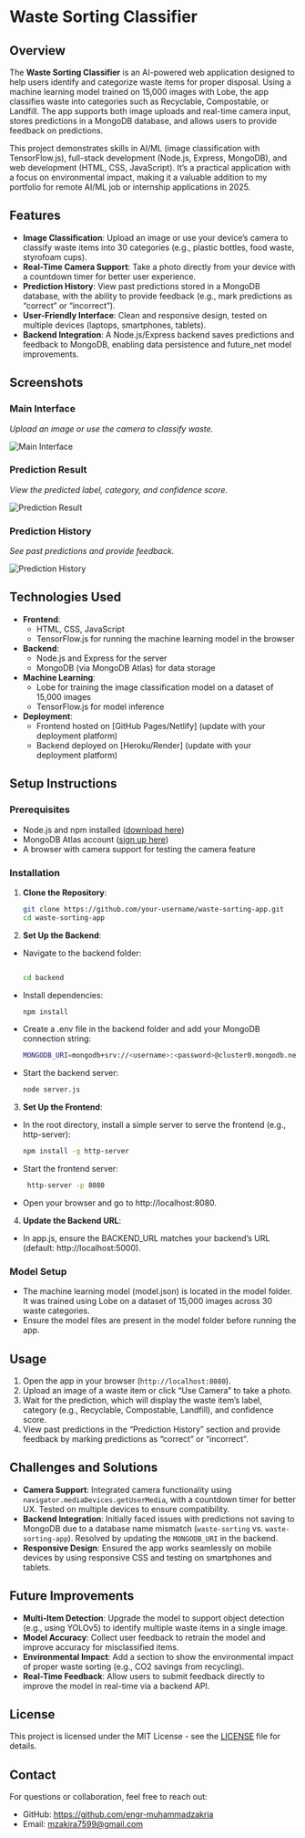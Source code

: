 # Waste Sorting Classifier

## Overview

The **Waste Sorting Classifier** is an AI-powered web application designed to help users identify and categorize waste items for proper disposal. Using a machine learning model trained on 15,000 images with Lobe, the app classifies waste into categories such as Recyclable, Compostable, or Landfill. The app supports both image uploads and real-time camera input, stores predictions in a MongoDB database, and allows users to provide feedback on predictions.

This project demonstrates skills in AI/ML (image classification with TensorFlow.js), full-stack development (Node.js, Express, MongoDB), and web development (HTML, CSS, JavaScript). It’s a practical application with a focus on environmental impact, making it a valuable addition to my portfolio for remote AI/ML job or internship applications in 2025.

## Features

- **Image Classification**: Upload an image or use your device’s camera to classify waste items into 30 categories (e.g., plastic bottles, food waste, styrofoam cups).
- **Real-Time Camera Support**: Take a photo directly from your device with a countdown timer for better user experience.
- **Prediction History**: View past predictions stored in a MongoDB database, with the ability to provide feedback (e.g., mark predictions as “correct” or “incorrect”).
- **User-Friendly Interface**: Clean and responsive design, tested on multiple devices (laptops, smartphones, tablets).
- **Backend Integration**: A Node.js/Express backend saves predictions and feedback to MongoDB, enabling data persistence and future_net model improvements.

## Screenshots

### Main Interface

*Upload an image or use the camera to classify waste.*

![Main Interface](screenshots/main-interface.png)

### Prediction Result

*View the predicted label, category, and confidence score.*

![Prediction Result](screenshots/prediction-result.png)

### Prediction History

*See past predictions and provide feedback.*

![Prediction History](screenshots/prediction-history.png)

## Technologies Used

- **Frontend**:
  - HTML, CSS, JavaScript
  - TensorFlow.js for running the machine learning model in the browser
- **Backend**:
  - Node.js and Express for the server
  - MongoDB (via MongoDB Atlas) for data storage
- **Machine Learning**:
  - Lobe for training the image classification model on a dataset of 15,000 images
  - TensorFlow.js for model inference
- **Deployment**:
  - Frontend hosted on [GitHub Pages/Netlify] (update with your deployment platform)
  - Backend deployed on [Heroku/Render] (update with your deployment platform)

## Setup Instructions

### Prerequisites

- Node.js and npm installed ([download here](https://nodejs.org))
- MongoDB Atlas account ([sign up here](https://www.mongodb.com))
- A browser with camera support for testing the camera feature

### Installation

1. **Clone the Repository**:

   ```bash
   git clone https://github.com/your-username/waste-sorting-app.git
   cd waste-sorting-app

2. **Set Up the Backend**:
- Navigate to the backend folder:
   ```bash
   
   cd backend
- Install dependencies:
     ```bash
     npm install

- Create a .env file in the backend folder and add your MongoDB connection string:
  ```bash
  MONGODB_URI=mongodb+srv://<username>:<password>@cluster0.mongodb.net/waste-sorting-app?retryWrites=true&w=majority PORT=5000

- Start the backend server:
    ```bash
    node server.js

3. **Set Up the Frontend**:
- In the root directory, install a simple server to serve the frontend (e.g., http-server):
    ```bash
    npm install -g http-server

- Start the frontend server:
   ```bash
    http-server -p 8080

- Open your browser and go to http://localhost:8080.


4. **Update the Backend URL**:
- In app.js, ensure the BACKEND_URL matches your backend’s URL (default: http://localhost:5000).

### Model Setup
- The machine learning model (model.json) is located in the model folder. It was trained using Lobe on a dataset of 15,000 images across 30 waste categories.
- Ensure the model files are present in the model folder before running the app.

## Usage

1. Open the app in your browser (`http://localhost:8080`).
2. Upload an image of a waste item or click “Use Camera” to take a photo.
3. Wait for the prediction, which will display the waste item’s label, category (e.g., Recyclable, Compostable, Landfill), and confidence score.
4. View past predictions in the “Prediction History” section and provide feedback by marking predictions as “correct” or “incorrect”.

## Challenges and Solutions

- **Camera Support**: Integrated camera functionality using `navigator.mediaDevices.getUserMedia`, with a countdown timer for better UX. Tested on multiple devices to ensure compatibility.
- **Backend Integration**: Initially faced issues with predictions not saving to MongoDB due to a database name mismatch (`waste-sorting` vs. `waste-sorting-app`). Resolved by updating the `MONGODB_URI` in the backend.
- **Responsive Design**: Ensured the app works seamlessly on mobile devices by using responsive CSS and testing on smartphones and tablets.

## Future Improvements

- **Multi-Item Detection**: Upgrade the model to support object detection (e.g., using YOLOv5) to identify multiple waste items in a single image.
- **Model Accuracy**: Collect user feedback to retrain the model and improve accuracy for misclassified items.
- **Environmental Impact**: Add a section to show the environmental impact of proper waste sorting (e.g., CO2 savings from recycling).
- **Real-Time Feedback**: Allow users to submit feedback directly to improve the model in real-time via a backend API.

## License

This project is licensed under the MIT License - see the [LICENSE](LICENSE) file for details.

## Contact

For questions or collaboration, feel free to reach out:

- GitHub: https://github.com/engr-muhammadzakria
- Email: mzakira7599@gmail.com
